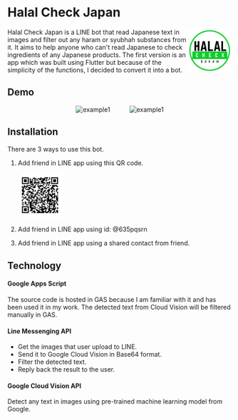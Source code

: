 # Halal Check Japan 

<img src="./img/halal-check-japan-logo.png" alt="logo" align="right" width="100">
Halal Check Japan is a LINE bot that read Japanese text in images and filter out any haram or syubhah substances from it. 
It aims to help anyone who can't read Japanese to check ingredients of any Japanese products.
The first version is an app which was built using Flutter but because of the simplicity of the functions, I decided to convert it into a bot.

## Demo

<p align="center">
  <img src="./img/example1.gif" alt="example1" width="200" >
  &nbsp; &nbsp; &nbsp; &nbsp; &nbsp;
  <img src="./img/example2.gif" alt="example1" width="200" >
</p>

## Installation

There are 3 ways to use this bot.
1. Add friend in LINE app using this QR code.

      <img src="./img/qrcode.jpg" alt="qrcode" width="100">
3. Add friend in LINE app using id: @635pqsrn
4. Add friend in LINE app using a shared contact from friend.

## Technology
#### Google Apps Script
The source code is hosted in GAS because I am familiar with it and has been used it in my work. The detected text from Cloud Vision will be filtered manually in GAS.

#### Line Messenging API
  - Get the images that user upload to LINE.
  - Send it to Google Cloud Vision in Base64 format.
  - Filter the detected text.
  - Reply back the result to the user.

#### Google Cloud Vision API
Detect any text in images using pre-trained machine learning model from Google.
